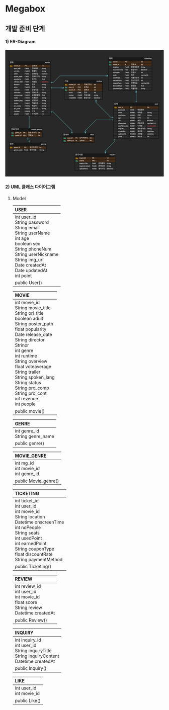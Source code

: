 # Megabox

## 개발 준비 단계

#### 1) ER-Diagram

![image-20220311205621457](README.assets/image-20220311205621457.png)



#### 2) UML 클래스 다이어그램

1. Model

   | USER                                                         |
   | ------------------------------------------------------------ |
   | int user_id<br />String password<br />String email<br />String userName<br />int age<br />boolean sex<br />String phoneNum<br />String userNickname<br />String img_url<br />Date createdAt<br />Date updatedAt<br />int point |
   | public User()                                                |

   | MOVIE                                                        |
   | ------------------------------------------------------------ |
   | int movie_id<br />String movie_title<br />String ori_title<br />boolean adult<br />String poster_path<br />float popularity<br />Date release_date<br />String director<br />Strinor<br />int genre<br />int runtime <br />String overview<br />float voteaverage<br />String trailer<br />String spoken_lang<br />String status<br />String pro_comp<br />String pro_cont<br />int revenue<br />int people |
   | public movie()                                               |

   | GENRE                               |
   | ----------------------------------- |
   | int genre_id<br />String genre_name |
   | public genre()                      |

   | MOVIE_GENRE                                   |
   | --------------------------------------------- |
   | int mg_id<br />int movie_id<br />int genre_id |
   | public Movie_genre()                          |

   | TICKETING                                                    |
   | ------------------------------------------------------------ |
   | int ticket_id<br />int user_id<br />int movie_id<br />String location<br />Datetime onscreenTime<br />int noPeople<br />String seats<br />int usedPoint<br />int earnedPoint<br />String couponType<br />float discountRate<br />String paymentMethod |
   | public Ticketing()                                           |

   | REVIEW                                                       |
   | ------------------------------------------------------------ |
   | int review_id<br />int user_id<br />int movie_id<br />float score<br />String review<br />Datetime createdAt |
   | public Review()                                              |

   | INQUIRY                                                      |
   | ------------------------------------------------------------ |
   | int inquiry_id<br />int user_id<br />String inquiryTitle<br />String inquiryContent<br />Datetime createdAt |
   | public Inquiry()                                             |

   | LIKE                          |
   | ----------------------------- |
   | int user_id<br />int movie_id |
   | public Like()                 |

   